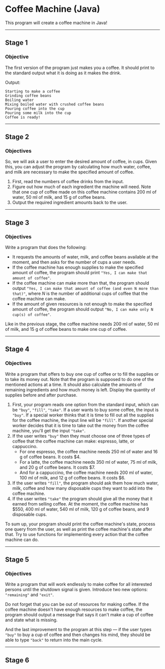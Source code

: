 # Coffee Machine (Java)
This program will create a coffee machine in Java!

---

## Stage 1
### Objective

The first version of the program just makes you a coffee. It should print to the standard output what it is doing as it makes the drink.

Output:
```
Starting to make a coffee
Grinding coffee beans
Boiling water
Mixing boiled water with crushed coffee beans
Pouring coffee into the cup
Pouring some milk into the cup
Coffee is ready!
```

---

## Stage 2
### Objectives
So, we will ask a user to enter the desired amount of coffee, in cups. Given this, you can adjust the program by calculating how much water, coffee, and milk are necessary to make the specified amount of coffee.

1. First, read the numbers of coffee drinks from the input.
2. Figure out how much of each ingredient the machine will need. Note that one cup of coffee made on this coffee machine contains 200 ml of water, 50 ml of milk, and 15 g of coffee beans.
3. Output the required ingredient amounts back to the user.

---

## Stage 3
### Objectives

Write a program that does the following:

* It requests the amounts of water, milk, and coffee beans available at the moment, and then asks for the number of cups a user needs.
* If the coffee machine has enough supplies to make the specified amount of coffee, the program should print `"Yes, I can make that amount of coffee"`.
* If the coffee machine can make more than that, the program should output `"Yes, I can make that amount of coffee (and even N more than that)"`, where *N* is the number of additional cups of coffee that the coffee machine can make.
* If the amount of given resources is not enough to make the specified amount of coffee, the program should output `"No, I can make only N cup(s) of coffee"`.

Like in the previous stage, the coffee machine needs 200 ml of water, 50 ml of milk, and 15 g of coffee beans to make one cup of coffee.

---

## Stage 4
### Objectives
Write a program that offers to buy one cup of coffee or to fill the supplies or to take its money out. Note that the program is supposed to do one of the mentioned actions at a time. It should also calculate the amounts of remaining ingredients and how much money is left. Display the quantity of supplies before and after purchase.

1. First, your program reads one option from the standard input, which can be `"buy"`, `"fill"`, `"take"`. If a user wants to buy some coffee, the input is `"buy"`. If a special worker thinks that it is time to fill out all the supplies for the coffee machine, the input line will be `"fill"`. If another special worker decides that it is time to take out the money from the coffee machine, you'll get the input `"take"`.
2. If the user writes `"buy"` then they must choose one of three types of coffee that the coffee machine can make: espresso, latte, or cappuccino.
    * For one espresso, the coffee machine needs 250 ml of water and 16 g of coffee beans. It costs $4.
    * For a latte, the coffee machine needs 350 ml of water, 75 ml of milk, and 20 g of coffee beans. It costs $7.
    * And for a cappuccino, the coffee machine needs 200 ml of water, 100 ml of milk, and 12 g of coffee beans. It costs $6.
3. If the user writes `"fill"`, the program should ask them how much water, milk, coffee and how many disposable cups they want to add into the coffee machine.
4. If the user writes `"take"` the program should give all the money that it earned from selling coffee.
At the moment, the coffee machine has $550, 400 ml of water, 540 ml of milk, 120 g of coffee beans, and 9 disposable cups.

To sum up, your program should print the coffee machine's state, process one query from the user, as well as print the coffee machine's state after that. Try to use functions for implementing every action that the coffee machine can do.

---

## Stage 5
### Objectives
Write a program that will work endlessly to make coffee for all interested persons until the shutdown signal is given. Introduce two new options:  `"remaining"` and `"exit"`.

Do not forget that you can be out of resources for making coffee. If the coffee machine doesn't have enough resources to make coffee, the program should output a message that says it can't make a cup of coffee and state what is missing.

And the last improvement to the program at this step — if the user types `"buy"` to buy a cup of coffee and then changes his mind, they should be able to type `"back"` to return into the main cycle.

---

## Stage 6
### 
